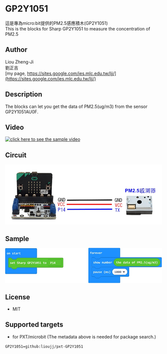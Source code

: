 # GP2Y1051

這是專為micro:bit提供的PM2.5感應積木(GP2Y1051)\
This is the blocks for Sharp GP2Y1051 to measure the concentration of PM2.5

## Author
Liou Zheng-Ji\
劉正吉\
[my page, https://sites.google.com/jes.mlc.edu.tw/ljj/](https://sites.google.com/jes.mlc.edu.tw/ljj/)

## Description
The blocks can let you get the data of PM2.5(ug/m3) from the sensor GP2Y1051AU0F.

## Video
[![click here to see the sample video](https://img.youtube.com/vi/GyoU2dOg4s0/0.jpg)](https://www.youtube.com/watch?v=GyoU2dOg4s0)

## Circuit
![image](images/schema.jpg)

## Sample
![image](images/screenshot.jpg)

## License

* MIT

## Supported targets

* for PXT/microbit
(The metadata above is needed for package search.)

```package
GP2Y1051=github:lioujj/pxt-GP2Y1051
```
